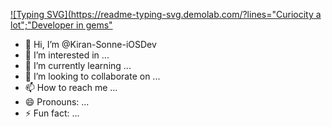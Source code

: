 [![Typing SVG](https://readme-typing-svg.demolab.com/?lines="Curiocity a lot";"Developer in gems"](https://git.io/typing-svg)



- 👋 Hi, I’m @Kiran-Sonne-iOSDev
- 👀 I’m interested in ...
- 🌱 I’m currently learning ...
- 💞️ I’m looking to collaborate on ...
- 📫 How to reach me ...
- 😄 Pronouns: ...
- ⚡ Fun fact: ...

 
